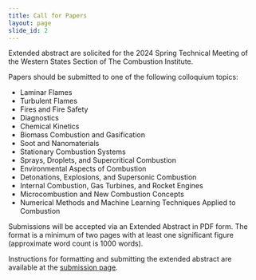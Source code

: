 ```yaml
---
title: Call for Papers
layout: page
slide_id: 2
---
```


Extended abstract are solicited for the 2024 Spring Technical Meeting of the Western States Section of The Combustion Institute.

Papers should be submitted to one of the following colloquium topics:

- Laminar Flames
- Turbulent Flames
- Fires and Fire Safety
- Diagnostics
- Chemical Kinetics
- Biomass Combustion and Gasification
- Soot and Nanomaterials
- Stationary Combustion Systems
- Sprays, Droplets, and Supercritical Combustion
- Environmental Aspects of Combustion
- Detonations, Explosions, and Supersonic Combustion
- Internal Combustion, Gas Turbines, and Rocket Engines
- Microcombustion and New Combustion Concepts
- Numerical Methods and Machine Learning Techniques Applied to Combustion 

Submissions will be accepted via an Extended Abstract in PDF form. 
The format is a minimum of two pages with at least one significant figure (approximate word count is 1000 words).

Instructions for formatting and submitting the extended abstract are available at the [submission page](./submission.html).
